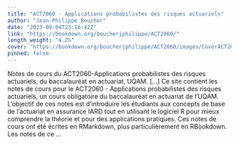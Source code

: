 ```yaml
---
title: "ACT2060 - Applications probabilistes des risques actuariels"
author: "Jean-Philippe Boucher"
date: "2023-09-04T23:16:42Z"
link: "https://bookdown.org/boucherjphilippe/ACT2060/"
length_weight: "4.2%"
cover: "https://bookdown.org/boucherjphilippe/ACT2060/images/CoverACT2060.png"
pinned: false
---
```


Notes de cours du ACT2060-Applications probabilistes des risques actuariels, du baccalauréat en actuariat, UQAM. [...] Ce site contient les notes de cours pour le ACT2060 - Applications probabilistes des risques actuariels, un cours obligatoire du baccalauréat en actuariat de l’UQAM. L’objectif de ces notes est d’introduire les étudiants aux concepts de base de l’actuariat en assurance IARD tout en utilisant le logiciel R pour mieux comprendre la théorie et pour des applications pratiques. Ces notes de cours ont été écrites en RMarkdown, plus particulièrement en RBookdown. Les notes de ce ...
